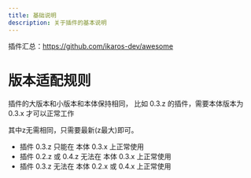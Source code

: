 ```yaml
---
title: 基础说明
description: 关于插件的基本说明
---
```


插件汇总：<https://github.com/ikaros-dev/awesome>

# 版本适配规则
插件的大版本和小版本和本体保持相同，
比如 0.3.z 的插件，需要本体版本为 0.3.x 才可以正常工作

其中z无需相同，只需要最新(z最大)即可。

- 插件 0.3.z 只能在 本体 0.3.x 上正常使用
- 插件 0.2.z 或 0.4.z 无法在 本体 0.3.x 上正常使用
- 插件 0.3.z 无法在 本体 0.2.x 或 0.4.x 上正常使用


